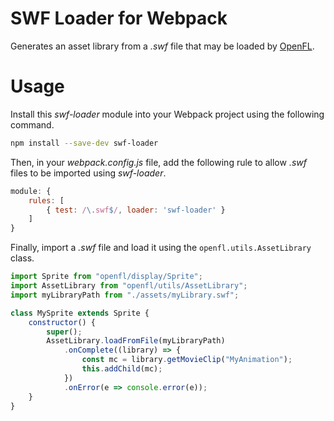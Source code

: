 # SWF Loader for Webpack

Generates an asset library from a _.swf_ file that may be loaded by [OpenFL](https://www.npmjs.com/package/openfl).

# Usage

Install this _swf-loader_ module into your Webpack project using the following command.

```sh
npm install --save-dev swf-loader
```

Then, in your _webpack.config.js_ file, add the following rule to allow _.swf_ files to be imported using _swf-loader_.

```js
module: {
	rules: [
		{ test: /\.swf$/, loader: 'swf-loader' }
	]
}
```

Finally, import a _.swf_ file and load it using the `openfl.utils.AssetLibrary` class.

```js
import Sprite from "openfl/display/Sprite";
import AssetLibrary from "openfl/utils/AssetLibrary";
import myLibraryPath from "./assets/myLibrary.swf";

class MySprite extends Sprite {
	constructor() {
		super();
		AssetLibrary.loadFromFile(myLibraryPath)
			.onComplete((library) => {
				const mc = library.getMovieClip("MyAnimation");
				this.addChild(mc);
			})
			.onError(e => console.error(e));
	}
}
```